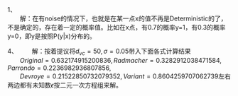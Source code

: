 
1、  
&emsp;&emsp;解：在有noise的情况下，也就是在某一点x的值不再是Deterministic的了，不是确定的，存在着一定的概率值。比如在x点，有0.7的概率y=1，有0.3的概率y=0，即y是按照P(y|x)分布的。  


4、
&emsp;&emsp;解：按着提议将$d_{vc}=50, \sigma=0.05$带入下面各式计算结果  
&emsp;&emsp;$Original=0.632174915200836,Radmacher=0.3282912038471584,Parrondo=0.2236982936807856,$  
&emsp;&emsp;$Devroye=0.21522850732079352,Variant=0.8604259707062739$左右两边都有未知数$\epsilon$按二元一次方程组来解。
